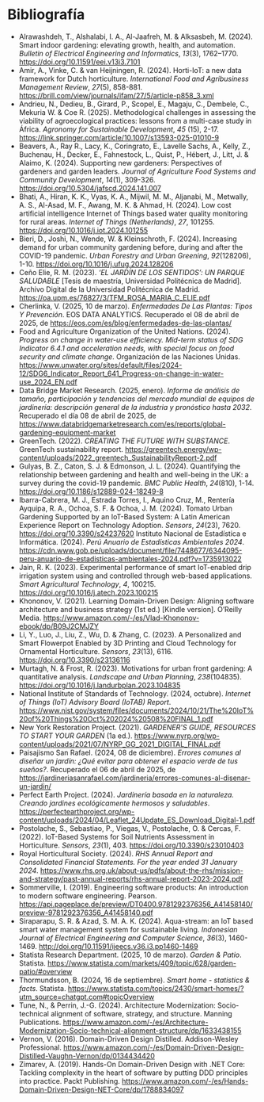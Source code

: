 
# Bibliografía

- Alrawashdeh, T., Alshalabi, I. A., Al-Jaafreh, M. & Alksasbeh, M. (2024). Smart indoor gardening: elevating growth, health, and automation. *Bulletin of Electrical Engineering and Informatics*, *13*(3), 1762–1770. https://doi.org/10.11591/eei.v13i3.7101 
- Amir, A., Vinke, C. & van Heijningen, R. (2024). Horti-IoT: a new data framework for Dutch horticulture. *International Food and Agribusiness Management Review*, *27*(5), 858-881.  https://brill.com/view/journals/ifam/27/5/article-p858_3.xml 
- Andrieu, N., Dedieu, B., Girard, P., Scopel, E., Magaju, C., Dembele, C., Mekuria W. & Coe R. (2025). Methodological challenges in assessing the viability of agroecological practices: lessons from a multi-case study in África. *Agronomy for Sustainable Development*, *45* (15), 2-17. https://link.springer.com/article/10.1007/s13593-025-01010-9 
- Beavers, A., Ray R., Lacy, K., Coringrato, E., Lavelle Sachs, A., Kelly, Z., Buchenau, H., Decker, E., Fahnestock, L., Quist, P., Hébert, J., Litt, J. & Alaimo, K. (2024). Supporting new gardeners: Perspectives of gardeners and garden leaders. *Journal of Agriculture Food Systems and Community Development*, *14*(1), 309-326. https://doi.org/10.5304/jafscd.2024.141.007
- Bhati, A., Hiran, K. K., Vyas, K. A., Mijwil, M. M., Aljanabi, M., Metwally, A. S., Al-Asad, M. F., Awang, M. K. & Ahmad, H. (2024). Low cost artificial intelligence Internet of Things based water quality monitoring for rural areas. *Internet of Things (Netherlands)*, *27*, 101255. https://doi.org/10.1016/j.iot.2024.101255 
- Bieri, D., Joshi, N., Wende, W. & Kleinschroth, F. (2024). Increasing demand for urban community gardening before, during and after the COVID-19 pandemic. *Urban Forestry and Urban Greening*, *92*(128206), 1-10. https://doi.org/10.1016/j.ufug.2024.128206 
- Ceño Elie, R. M. (2023). *‘EL JARDÍN DE LOS SENTIDOS’: UN PARQUE SALUDABLE* [Tesis de maestría, Universidad Politécnica de Madrid]. Archivo Digital de la Universidad Politécnica de Madrid. https://oa.upm.es/76827/3/TFM_ROSA_MARIA_C_ELIE.pdf 
- Cherlinka, V. (2025, 10 de marzo). *Enfermedades De Las Plantas: Tipos Y Prevención*. EOS DATA ANALYTICS. Recuperado el 08 de abril de 2025, de https://eos.com/es/blog/enfermedades-de-las-plantas/ 
- Food and Agriculture Organization of the United Nations. (2024). *Progress on change in water-use efficiency. Mid-term status of SDG Indicator 6.4.1 and acceleration needs, with special focus on food security and climate change*. Organización de las Naciones Unidas. https://www.unwater.org/sites/default/files/2024-12/SDG6_Indicator_Report_641_Progress-on-change-in-water-use_2024_EN.pdf
- Data Bridge Market Research. (2025, enero). *Informe de análisis de tamaño, participación y tendencias del mercado mundial de equipos de jardinería: descripción general de la industria y pronóstico hasta 2032*. Recuperado el día 08 de abril de 2025, de https://www.databridgemarketresearch.com/es/reports/global-gardening-equipment-market 
- GreenTech. (2022). *CREATING THE FUTURE WITH SUBSTANCE*. GreenTech sustainability report. https://greentech.energy/wp-content/uploads/2022_greentech_SustainabilityReport-2.pdf 
- Gulyas, B. Z., Caton, S. J. & Edmonson, J. L. (2024). Quantifying the relationship between gardening and health and well-being in the UK: a survey during the covid-19 pandemic. *BMC Public Health*, *24*(810), 1-14. https://doi.org/10.1186/s12889-024-18249-8 
- Ibarra-Cabrera, M. J., Estrada Torres, I., Aquino Cruz, M., Rentería Ayquipa, R. A., Ochoa, S. F. & Ochoa, J. M. (2024). Tomato Urban Gardening Supported by an IoT-Based System: A Latin American Experience Report on Technology Adoption. *Sensors*, *24*(23), 7620. https://doi.org/10.3390/s24237620 
Instituto Nacional de Estadística e Informática. (2024). *Perú Anuario de Estadísticas Ambientales 2024*. https://cdn.www.gob.pe/uploads/document/file/7448677/6344095-peru-anuario-de-estadisticas-ambientales-2024.pdf?v=1735913022 
- Jain, R. K. (2023). Experimental performance of smart IoT-enabled drip irrigation system using and controlled through web-based applications. *Smart Agricultural Technology*, *4*, 100215. https://doi.org/10.1016/j.atech.2023.100215 
- Khononov, V. (2021). Learning Domain-Driven Design: Aligning software architecture and business strategy (1st ed.) [Kindle version]. O’Reilly Media. https://www.amazon.com/-/es/Vlad-Khononov-ebook/dp/B09J2CMJZY
- Li, Y., Luo, J., Liu, Z., Wu, D. & Zhang, C. (2023). A Personalized and Smart Flowerpot Enabled by 3D Printing and Cloud Technology for Ornamental Horticulture. *Sensors*, *23*(13), 6116. https://doi.org/10.3390/s23136116 
- Murtagh, N. & Frost, R. (2023). Motivations for urban front gardening: A quantitative analysis. *Landscape and Urban Planning*, *238*(104835). https://doi.org/10.1016/j.landurbplan.2023.104835 
- National Institute of Standards of Technology. (2024, octubre). *Internet of Things (IoT) Advisory Board (IoTAB) Report*. https://www.nist.gov/system/files/documents/2024/10/21/The%20IoT%20of%20Things%20Oct%202024%20508%20FINAL_1.pdf 
- New York Restoration Project. (2021). *GARDENER'S GUIDE, RESOURCES TO START YOUR GARDEN* (1a ed.). https://www.nyrp.org/wp-content/uploads/2021/07/NYRP_GG_2021_DIGITAL_FINAL.pdf 
- Paisajismo San Rafael. (2024, 08 de diciembre). *Errores comunes al diseñar un jardín: ¿Qué evitar para obtener el espacio verde de tus sueños?*. Recuperado el 06 de abril de 2025, de https://jardineriasanrafael.com/jardineria/errores-comunes-al-disenar-un-jardin/ 
- Perfect Earth Project. (2024). *Jardinería basada en la naturaleza. Creando jardines ecológicamente hermosos y saludables*. https://perfectearthproject.org/wp-content/uploads/2024/04/Leaflet_24Update_ES_Download_Digital-1.pdf 
- Postolache, S., Sebastiao, P., Viegas, V., Postolache, O. & Cercas, F. (2022). IoT-Based Systems for Soil Nutrients Assessment in Horticulture. *Sensors*, *23*(1), 403. https://doi.org/10.3390/s23010403 
- Royal Horticultural Society. (2024). *RHS Annual Report and Consolidated Financial Statements. For the year ended 31 January 2024*. https://www.rhs.org.uk/about-us/pdfs/about-the-rhs/mission-and-strategy/past-annual-reports/rhs-annual-report-2023-2024.pdf 
- Sommerville, I. (2019). Engineering software products: An introduction to modern software engineering. Pearson. https://api.pageplace.de/preview/DT0400.9781292376356_A41458140/preview-9781292376356_A41458140.pdf
- Siraparapu, S. R. & Azad, S. M. A. K. (2024). Aqua-stream: an IoT based smart water management system for sustainable living. *Indonesian Journal of Electrical Engineering and Computer Science*, *36*(3), 1460-1469. http://doi.org/10.11591/ijeecs.v36.i3.pp1460-1469 
- Statista Research Department. (2025, 10 de marzo). *Garden & Patio*. Statista. https://www.statista.com/markets/409/topic/628/garden-patio/#overview 
- Thormundsson, B. (2024, 16 de septiembre). *Smart home - statistics & facts*. Statista. https://www.statista.com/topics/2430/smart-homes/?utm_source=chatgpt.com#topicOverview
- Tune, N., & Perrin, J.-G. (2024). Architecture Modernization: Socio-technical alignment of software, strategy, and structure. Manning Publications. https://www.amazon.com/-/es/Architecture-Modernization-Socio-technical-alignment-structure/dp/1633438155
- Vernon, V. (2016). Domain-Driven Design Distilled. Addison-Wesley Professional. https://www.amazon.com/-/es/Domain-Driven-Design-Distilled-Vaughn-Vernon/dp/0134434420
- Zimarev, A. (2019). Hands-On Domain-Driven Design with .NET Core: Tackling complexity in the heart of software by putting DDD principles into practice. Packt Publishing. https://www.amazon.com/-/es/Hands-Domain-Driven-Design-NET-Core/dp/1788834097
